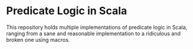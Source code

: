 # Predicate Logic in Scala

This repository holds multiple implementations of predicate logic in Scala,
ranging from a sane and reasonable implementation
to a ridiculous and broken one using macros.
